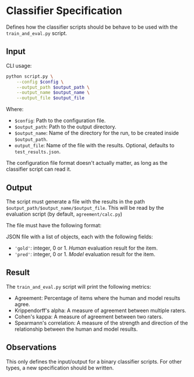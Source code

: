# Classifier Specification

Defines how the classifier scripts should be behave to be used with the
`train_and_eval.py` script.

## Input

CLI usage:

```bash
python script.py \
    --config $config \
    --output_path $output_path \
    --output_name $output_name \
    --output_file $output_file
```

Where:
- `$config`: Path to the configuration file.
- `$output_path`: Path to the output directory.
- `$output_name`: Name of the directory for the run, to be created inside
  `$output_path`.
- `output_file`: Name of the file with the results. Optional, defaults to
  `test_results.json`.

The configuration file format doesn't actually matter, as long as the classifier
script can read it.

## Output

The script must generate a file with the results in the path
`$output_path/$output_name/$output_file`. This will be read by the evaluation script (by
default, `agreement/calc.py`)

The file must have the following format:

JSON file with a list of objects, each with the following fields:
- `'gold'`: integer, 0 or 1. *Human* evaluation result for the item.
- `'pred'`: integer, 0 or 1. *Model* evaluation result for the item.

## Result

The `train_and_eval.py` script will print the following metrics:
- Agreement: Percentage of items where the human and model results agree.
- Krippendorff's alpha: A measure of agreement between multiple raters.
- Cohen's kappa: A measure of agreement between two raters.
- Spearmann's correlation: A measure of the strength and direction of the
    relationship between the human and model results.

## Observations

This only defines the input/output for a binary classifier scripts. For other types, a
new specification should be written.
